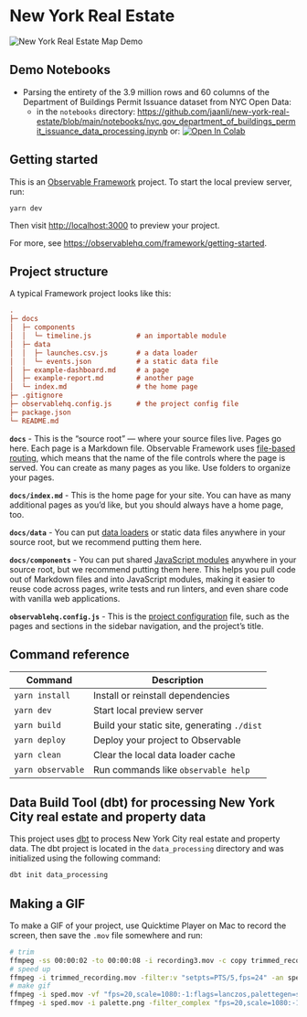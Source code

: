 # New York Real Estate

![New York Real Estate Map Demo](./new_york_real_estate_map_demo.gif)

## Demo Notebooks

- Parsing the entirety of the 3.9 million rows and 60 columns of the Department of Buildings Permit Issuance dataset from NYC Open Data:
  - in the `notebooks` directory: https://github.com/jaanli/new-york-real-estate/blob/main/notebooks/nyc.gov_department_of_buildings_permit_issuance_data_processing.ipynb or: [![Open In Colab](https://colab.research.google.com/assets/colab-badge.svg)](https://colab.research.google.com/github/jaanli/new-york-real-estate/blob/main/notebooks/nyc.gov_department_of_buildings_permit_issuance_data_processing.ipynb)

## Getting started

This is an [Observable Framework](https://observablehq.com/framework) project. To start the local preview server, run:

```
yarn dev
```

Then visit <http://localhost:3000> to preview your project.

For more, see <https://observablehq.com/framework/getting-started>.

## Project structure

A typical Framework project looks like this:

```ini
.
├─ docs
│  ├─ components
│  │  └─ timeline.js           # an importable module
│  ├─ data
│  │  ├─ launches.csv.js       # a data loader
│  │  └─ events.json           # a static data file
│  ├─ example-dashboard.md     # a page
│  ├─ example-report.md        # another page
│  └─ index.md                 # the home page
├─ .gitignore
├─ observablehq.config.js      # the project config file
├─ package.json
└─ README.md
```

**`docs`** - This is the “source root” — where your source files live. Pages go here. Each page is a Markdown file. Observable Framework uses [file-based routing](https://observablehq.com/framework/routing), which means that the name of the file controls where the page is served. You can create as many pages as you like. Use folders to organize your pages.

**`docs/index.md`** - This is the home page for your site. You can have as many additional pages as you’d like, but you should always have a home page, too.

**`docs/data`** - You can put [data loaders](https://observablehq.com/framework/loaders) or static data files anywhere in your source root, but we recommend putting them here.

**`docs/components`** - You can put shared [JavaScript modules](https://observablehq.com/framework/javascript/imports) anywhere in your source root, but we recommend putting them here. This helps you pull code out of Markdown files and into JavaScript modules, making it easier to reuse code across pages, write tests and run linters, and even share code with vanilla web applications.

**`observablehq.config.js`** - This is the [project configuration](https://observablehq.com/framework/config) file, such as the pages and sections in the sidebar navigation, and the project’s title.

## Command reference

| Command           | Description                                              |
| ----------------- | -------------------------------------------------------- |
| `yarn install`            | Install or reinstall dependencies                        |
| `yarn dev`        | Start local preview server                               |
| `yarn build`      | Build your static site, generating `./dist`              |
| `yarn deploy`     | Deploy your project to Observable                        |
| `yarn clean`      | Clear the local data loader cache                        |
| `yarn observable` | Run commands like `observable help`                      |

## Data Build Tool (dbt) for processing New York City real estate and property data

This project uses [dbt](https://www.getdbt.com/) to process New York City real estate and property data. The dbt project is located in the `data_processing` directory and was initialized using the following command:

```bash
dbt init data_processing
```

## Making a GIF

To make a GIF of your project, use Quicktime Player on Mac to record the screen, then save the `.mov` file somewhere and run:

```bash
# trim
ffmpeg -ss 00:00:02 -to 00:00:08 -i recording3.mov -c copy trimmed_recording.mov
# speed up
ffmpeg -i trimmed_recording.mov -filter:v "setpts=PTS/5,fps=24" -an sped.mov
# make gif
ffmpeg -i sped.mov -vf "fps=20,scale=1080:-1:flags=lanczos,palettegen=stats_mode=diff" -y palette.png
ffmpeg -i sped.mov -i palette.png -filter_complex "fps=20,scale=1080:-1:flags=lanczos[x];[x][1:v]paletteuse=dither=bayer:bayer_scale=5:diff_mode=rectangle" -y high_quality.gif
```
